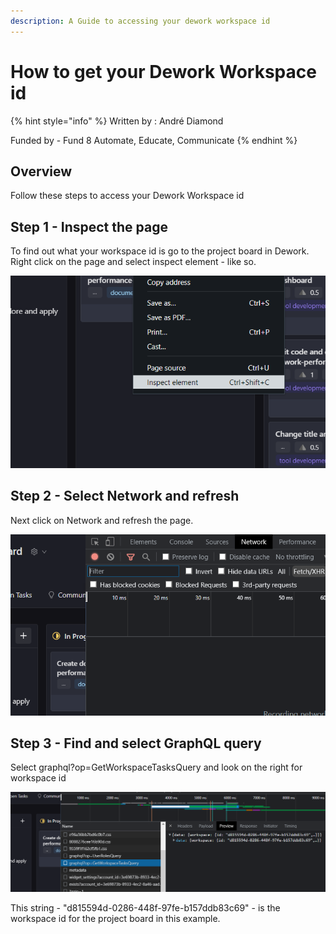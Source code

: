 ```yaml
---
description: A Guide to accessing your dework workspace id
---
```


# How to get your Dework Workspace id

{% hint style="info" %}
Written by : André Diamond

Funded by - Fund 8 Automate, Educate, Communicate
{% endhint %}

## Overview

Follow these steps to access your Dework Workspace id

## Step 1 - Inspect the page

To find out what your workspace id is go to the project board in Dework. Right click on the page and select inspect element - like so.

![](<../../.gitbook/assets/image (1) (1) (1) (1).png>)

## Step 2 - Select Network and refresh

Next click on Network and refresh the page.

![](<../../.gitbook/assets/image (3) (1) (1).png>)

## Step 3 - Find and select GraphQL query

Select graphql?op=GetWorkspaceTasksQuery and look on the right for workspace id

![](<../../.gitbook/assets/image (2) (1) (1).png>)

This string - "d815594d-0286-448f-97fe-b157ddb83c69" - is the workspace id for the project board in this example.

